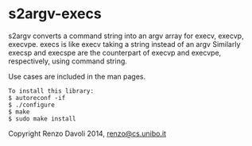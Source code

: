 s2argv-execs
============

s2argv converts a command string into an argv array for execv, execvp, execvpe. 
execs is like execv taking a string instead of an argv
Similarly execsp and execspe are the counterpart of execvp and execvpe, respectively, using command string.

Use cases are included in the man pages.
```
To install this library:
$ autoreconf -if
$ ./configure
$ make
$ sudo make install
```
Copyright Renzo Davoli 2014, renzo@cs.unibo.it
